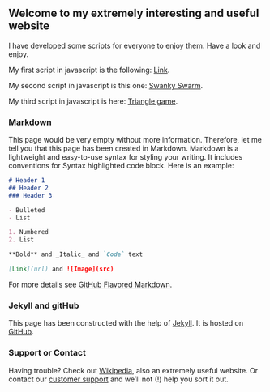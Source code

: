 ## Welcome to my extremely interesting and useful website

I have developed some scripts for everyone to enjoy them. Have a look and enjoy. 

My first script in javascript is the following: [Link](universe.html). 

My second script in javascript is this one: [Swanky Swarm](swanky_swarm.html). 

My third script in javascript is here: [Triangle game](triangle_game.html). 

<script src="{{ base.url | prepend: site.url }}/p5/p5.min.js"></script>
<script src="{{ base.url | prepend: site.url }}/p5/addons/p5.sound.min.js"></script>
<script src="{{ base.url | prepend: site.url }}/boid.js"></script>
<script src="{{ base.url | prepend: site.url }}/sketch.js"></script>



### Markdown

This page would be very empty without more information. Therefore, let me tell you that this page has been created in Markdown. Markdown is a lightweight and easy-to-use syntax for styling your writing. It includes conventions for Syntax highlighted code block. Here is an example:

```markdown
# Header 1
## Header 2
### Header 3

- Bulleted
- List

1. Numbered
2. List

**Bold** and _Italic_ and `Code` text

[Link](url) and ![Image](src)
```

For more details see [GitHub Flavored Markdown](https://guides.github.com/features/mastering-markdown/).

### Jekyll and gitHub

This page has been constructed with the help of [Jekyll](https://jekyllrb.com/). It is hosted on [GitHub](github.org). 

### Support or Contact

Having trouble? Check out [Wikipedia](https://wikipedia.org/), also an extremely useful website. Or contact our [customer support](mailto:customer_support@nsa.org) and we’ll not (!) help you sort it out.
